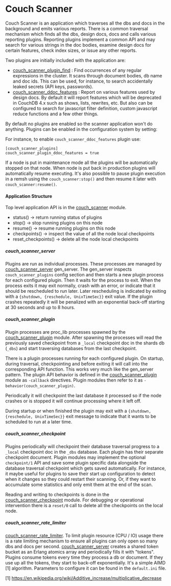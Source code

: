Couch Scanner
=============

Couch Scanner is an application which traverses all the dbs and docs in the
background and emits various reports. There is a common traversal mechanism
which finds all the dbs, design docs, docs and calls various reporting plugins.
Reporting plugins implement a common API and may search for various strings in
the doc bodies, examine design docs for certain features, check index sizes, or
issue any other reports.

Two plugins are initially included with the application are:
  * [couch_scanner_plugin_find](src/couch_scanner_plugin_find.erl) : Find
    occurrences of any regular expressions in the cluster. It scans through
    document bodies, db name and doc ids. This can be used, for instance, to
    search accidentally leaked secrets (API keys, passwords).
  * [couch_scanner_ddoc_features](src/couch_scanner_ddoc_features.erl) : Report
    on various features used by design docs. By default it will report features
    which will be deprecated in CouchDB 4.x such as shows, lists, rewrites,
    etc. But also can be configured to search for javascript filter definition,
    custom javascript reduce functions and a few other things.

By default no plugins are enabled so the scanner application won't do anything.
Plugins can be enabled in the configuration system by setting:

For instance, to enable `couch_scanner_ddoc_features` plugin use:

```
[couch_scanner_plugins]
couch_scanner_plugin_ddoc_features = true
```

If a node is put in maintenance mode all the plugins will be automatically
stopped on that node. When node is put back in production plugins will
automatically resume executing. It's also possible to pause plugin execution in
a remsh using the `couch_scanner:stop()` and then resume it later with
`couch_scanner:resume()`.

#### Application Structure

Top level application API is in the [couch_scanner](src/couch_scanner.erl) module.

 * status() -> return running status of plugins
 * stop() -> stop running plugins on this node
 * resume() -> resume running plugins on this node
 * checkpoints() -> inspect the value of all the node local checkpoints
 * reset_checkpoints() -> delete all the node local checkpoints

#####  couch_scanner_server

Plugins are run as individual processes. These processes are managed by
[couch_scanner_server](src/couch_scanner_server.erl) gen_server. The gen_server
inspects `couch_scanner_plugins` config section and then starts a new plugin
process for each configured plugin. Then it waits for the process to exit. When
the process exits it may exit normally, crash with an error, or indicate that
it should be rescheduled to run later. Later rescheduling is indicated by
exiting with a `{shutdown, {reschedule, UnixTimeSec}}` exit value. If the
plugin crashes repeatedly it will be penalized with an exponential back-off
starting at 30 seconds and up to 8 hours.

##### couch_scanner_plugin

Plugin processes are proc_lib processes spawned by the
[couch_scanner_plugin](src/couch_scanner_plugin.erl) module. After spawning the
processes will read the previously saved checkpoint from a `_local` checkpoint
doc in the shards db (`_dbs`) and start traversing databases from the last
checkpoint.

There is a plugin processes running for each configured plugin. On startup,
during traversal, checkpointing and before exiting it will call into the
corresponding API function. This works very much like the gen_server pattern.
The plugin API behavior is defined in the
[couch_scanner_plugin](src/couch_scanner_plugin.erl) module as `-callback`
directives. Plugin modules then refer to it as
`-behavior(couch_scanner_plugin)`.

Periodically it will checkpoint the last database it processed so if the node
crashes or is stopped it will continue processing where it left off.

During startup or when finished the plugin may exit with a
`{shutdown,{reschedule, UnixTimeSec}}` exit message to indicate that it wants
to be scheduled to run at a later time.

##### couch_scanner_checkpoint

Plugins periodically will checkpoint their database traversal progress to a
`_local` checkpoint doc in the `_dbs` database. Each plugin has their separate
checkpoint document. Plugin modules may implement the optional `checkpoint/1`
API and save some plugin specific data alongside the database traversal
checkpoint which gets saved automatically. For instance, it maybe useful for
plugins to save their start up configuration to detect when it changes so they
could restart their scanning. Or, if they want to accumulate some statistics
and only emit them at the end of the scan.

Reading and writing to checkpoints is done in the
[couch_scanner_checkpoint](src/couch_scanner_checkpoint.erl) module. For
debugging or operational intervention there is a `reset/0` call to delete all
the checkpoints on the local node.

##### couch_scanner_rate_limiter

[couch_scanner_rate_limiter](src/couch_scanner_rate_limiter.erl). To limit
plugin resource (CPU / IO) usage there is a rate limiting mechanism to ensure
all plugins can only open so many dbs and docs per second.
[couch_scanner_server](src/couch_scanner_server.erl) creates a shared token
bucket as an Erlang atomics array and periodically fills it with "tokens".
Plugins consume tokens every time they process a db or document. If they use up
all the tokens, they start to back-off exponentially. It's a simple AIMD [1]
algorithm. Parameters to configure it can be found in the `default.ini` file.

[1] https://en.wikipedia.org/wiki/Additive_increase/multiplicative_decrease
